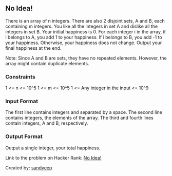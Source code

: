 ## No Idea!

There is an array of n integers. There are also 2 disjoint sets, A and B, each containing m integers. You like all the integers in set A and dislike all the integers in set B. Your initial happiness is 0. For each integer i in the array, if i belongs to A, you add 1 to your happiness. If i belongs to B, you add -1 to your happiness. Otherwise, your happiness does not change. Output your final happiness at the end.

Note: Since A and B are sets, they have no repeated elements. However, the array might contain duplicate elements.

### Constraints

1 <= n <= 10^5
1 <= m <= 10^5
1 <= Any integer in the input <= 10^9

### Input Format
The first line contains integers and separated by a space.
The second line contains integers, the elements of the array.
The third and fourth lines contain integers, A and B, respectively.

### Output Format

Output a single integer, your total happiness.

Link to the problem on Hacker Rank: [No Idea!](https://www.hackerrank.com/challenges/no-idea/problem)

Created by: [sandyeep](https://www.hackerrank.com/profile/sandyeep)
